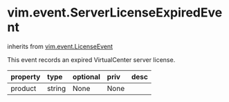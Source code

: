 vim.event.ServerLicenseExpiredEvent
===================================
inherits from [vim.event.LicenseEvent](docs/vim.event.LicenseEvent.md)


This event records an expired VirtualCenter server license.

| property | type | optional | priv | desc |
|:---------|:-----|:---------|:-----|:-----|
| product | string | None | None |  |


